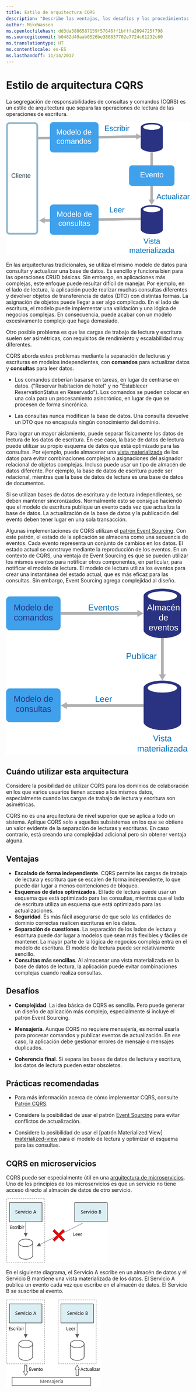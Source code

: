 ```yaml
---
title: Estilo de arquitectura CQRS
description: "Describe las ventajas, los desafíos y los procedimientos recomendados para las arquitecturas CQRS."
author: MikeWasson
ms.openlocfilehash: dd3da5886587159f57646ff1bfffa2094725f798
ms.sourcegitcommit: b0482d49aab0526be386837702e7724c61232c60
ms.translationtype: HT
ms.contentlocale: es-ES
ms.lasthandoff: 11/14/2017
---
```

# <a name="cqrs-architecture-style"></a>Estilo de arquitectura CQRS

La segregación de responsabilidades de consultas y comandos (CQRS) es un estilo de arquitectura que separa las operaciones de lectura de las operaciones de escritura. 

![](./images/cqrs-logical.svg)

En las arquitecturas tradicionales, se utiliza el mismo modelo de datos para consultar y actualizar una base de datos. Es sencillo y funciona bien para las operaciones CRUD básicas. Sin embargo, en aplicaciones más complejas, este enfoque puede resultar difícil de manejar. Por ejemplo, en el lado de lectura, la aplicación puede realizar muchas consultas diferentes y devolver objetos de transferencia de datos (DTO) con distintas formas. La asignación de objetos puede llegar a ser algo complicado. En el lado de escritura, el modelo puede implementar una validación y una lógica de negocios complejas. En consecuencia, puede acabar con un modelo excesivamente complejo que haga demasiado.

Otro posible problema es que las cargas de trabajo de lectura y escritura suelen ser asimétricas, con requisitos de rendimiento y escalabilidad muy diferentes. 

CQRS aborda estos problemas mediante la separación de lecturas y escrituras en modelos independientes, con **comandos** para actualizar datos y **consultas** para leer datos.

- Los comandos deberían basarse en tareas, en lugar de centrarse en datos. ("Reservar habitación de hotel" y no "Establecer ReservationStatus en Reservado"). Los comandos se pueden colocar en una cola para un procesamiento asincrónico, en lugar de que se procesen de forma sincrónica.

- Las consultas nunca modifican la base de datos. Una consulta devuelve un DTO que no encapsula ningún conocimiento del dominio.

Para lograr un mayor aislamiento, puede separar físicamente los datos de lectura de los datos de escritura. En ese caso, la base de datos de lectura puede utilizar su propio esquema de datos que está optimizado para las consultas. Por ejemplo, puede almacenar una [vista materializada][materialized-view] de los datos para evitar combinaciones complejas o asignaciones del asignador relacional de objetos complejas. Incluso puede usar un tipo de almacén de datos diferente. Por ejemplo, la base de datos de escritura puede ser relacional, mientras que la base de datos de lectura es una base de datos de documentos.

Si se utilizan bases de datos de escritura y de lectura independientes, se deben mantener sincronizados. Normalmente esto se consigue haciendo que el modelo de escritura publique un evento cada vez que actualiza la base de datos. La actualización de la base de datos y la publicación del evento deben tener lugar en una sola transacción. 

Algunas implementaciones de CQRS utilizan el [patrón Event Sourcing][event-sourcing]. Con este patrón, el estado de la aplicación se almacena como una secuencia de eventos. Cada evento representa un conjunto de cambios en los datos. El estado actual se construye mediante la reproducción de los eventos. En un contexto de CQRS, una ventaja de Event Sourcing es que se pueden utilizar los mismos eventos para notificar otros componentes, en particular, para notificar el modelo de lectura. El modelo de lectura utiliza los eventos para crear una instantánea del estado actual, que es más eficaz para las consultas. Sin embargo, Event Sourcing agrega complejidad al diseño.

![](./images/cqrs-events.svg)

## <a name="when-to-use-this-architecture"></a>Cuándo utilizar esta arquitectura

Considere la posibilidad de utilizar CQRS para los dominios de colaboración en los que varios usuarios tienen acceso a los mismos datos, especialmente cuando las cargas de trabajo de lectura y escritura son asimétricas.

CQRS no es una arquitectura de nivel superior que se aplica a todo un sistema. Aplique CQRS solo a aquellos subsistemas en los que se obtiene un valor evidente de la separación de lecturas y escrituras. En caso contrario, está creando una complejidad adicional pero sin obtener ventaja alguna.

## <a name="benefits"></a>Ventajas

- **Escalado de forma independiente**. CQRS permite las cargas de trabajo de lectura y escritura que se escalen de forma independiente, lo que puede dar lugar a menos contenciones de bloqueo.
- **Esquemas de datos optimizados.**  El lado de lectura puede usar un esquema que está optimizado para las consultas, mientras que el lado de escritura utiliza un esquema que está optimizado para las actualizaciones.  
- **Seguridad**. Es más fácil asegurarse de que solo las entidades de dominio correctas realicen escrituras en los datos.
- **Separación de cuestiones**. La separación de los lados de lectura y escritura puede dar lugar a modelos que sean más flexibles y fáciles de mantener. La mayor parte de la lógica de negocios compleja entra en el modelo de escritura. El modelo de lectura puede ser relativamente sencillo.
- **Consultas más sencillas**. Al almacenar una vista materializada en la base de datos de lectura, la aplicación puede evitar combinaciones complejas cuando realiza consultas.

## <a name="challenges"></a>Desafíos

- **Complejidad**. La idea básica de CQRS es sencilla. Pero puede generar un diseño de aplicación más complejo, especialmente si incluye el patrón Event Sourcing.

- **Mensajería**. Aunque CQRS no requiere mensajería, es normal usarla para procesar comandos y publicar eventos de actualización. En ese caso, la aplicación debe gestionar errores de mensaje o mensajes duplicados. 

- **Coherencia final**. Si separa las bases de datos de lectura y escritura, los datos de lectura pueden estar obsoletos. 

## <a name="best-practices"></a>Prácticas recomendadas

- Para más información acerca de cómo implementar CQRS, consulte [Patrón CQRS][cqrs-pattern].

- Considere la posibilidad de usar el patrón [Event Sourcing][event-sourcing] para evitar conflictos de actualización.

- Considere la posibilidad de usar el [patrón Materialized View] [materialized-view] para el modelo de lectura y optimizar el esquema para las consultas.

## <a name="cqrs-in-microservices"></a>CQRS en microservicios

CQRS puede ser especialmente útil en una [arquitectura de microservicios][microservices]. Uno de los principios de los microservicios es que un servicio no tiene acceso directo al almacén de datos de otro servicio.

![](./images/cqrs-microservices-wrong.png)

En el siguiente diagrama, el Servicio A escribe en un almacén de datos y el Servicio B mantiene una vista materializada de los datos. El Servicio A publica un evento cada vez que escribe en el almacén de datos. El Servicio B se suscribe al evento.

![](./images/cqrs-microservices-right.png)


<!-- links -->

[cqrs-pattern]: ../../patterns/cqrs.md
[event-sourcing]: ../../patterns/event-sourcing.md
[materialized-view]: ../../patterns/materialized-view.md
[microservices]: ./microservices.md
